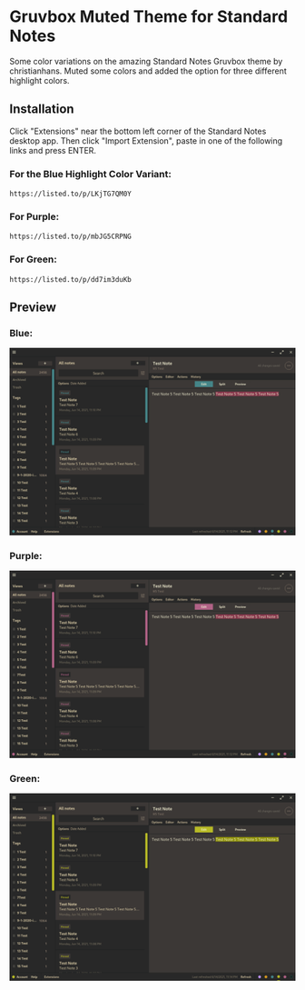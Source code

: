 # Gruvbox Muted Theme for Standard Notes

Some color variations on the  amazing Standard Notes Gruvbox theme by christianhans. Muted some colors and added the option for three different highlight colors.

## Installation

Click "Extensions" near the bottom left corner of the Standard Notes desktop app. Then click "Import Extension", paste in one of the following links and press ENTER. 

### For the Blue Highlight Color Variant:
```
https://listed.to/p/LKjTG7QM0Y
```
### For Purple:
```
https://listed.to/p/mbJG5CRPNG
```
### For Green:
```
https://listed.to/p/dd7im3duKb
```

## Preview
### Blue:
![Gruvbox Dark Theme for Standard Notes](blue/blue-screenshot.png)
### Purple:
![Gruvbox Dark Theme for Standard Notes](purple/purple-screenshot.png)
### Green:
![Gruvbox Dark Theme for Standard Notes](green/green-screenshot.png)



